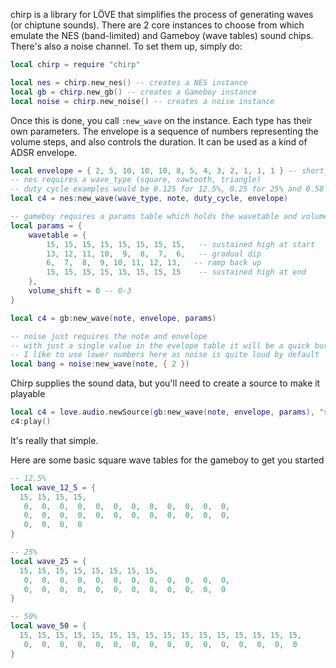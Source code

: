 chirp is a library for LÖVE that simplifies the process of generating waves (or chiptune sounds). There are 2 core instances to choose from which emulate the NES (band-limited) and Gameboy (wave tables) sound chips. There's also a noise channel.
To set them up, simply do:

```lua
local chirp = require "chirp"

local nes = chirp.new_nes() -- creates a NES instance
local gb = chirp.new_gb() -- creates a Gameboy instance 
local noise = chirp.new_noise() -- creates a noise instance
```

Once this is done, you call `:new_wave` on the instance. Each type has their own parameters. The envelope is a sequence of numbers representing the volume steps, and also controls the duration. It can be used as a kind of ADSR envelope.

```lua
local envelope = { 2, 5, 10, 10, 10, 8, 5, 4, 3, 2, 1, 1, 1 } -- short ramp up, hold at max, then slowly release
-- nes requires a wave_type (square, sawtooth, triangle)
-- duty cycle examples would be 0.125 for 12.5%, 0.25 for 25% and 0.50 for 50%
local c4 = nes:new_wave(wave_type, note, duty_cycle, envelope)

-- gameboy requires a params table which holds the wavetable and volume shift data
local params = {
	wavetable = {
		15, 15, 15, 15, 15, 15, 15, 15,   -- sustained high at start
  		13, 12, 11, 10,  9,  8,  7,  6,   -- gradual dip
   		6,  7,  8,  9, 10, 11, 12, 13,   -- ramp back up
  		15, 15, 15, 15, 15, 15, 15, 15    -- sustained high at end
  	},
	volume_shift = 0 -- 0-3
}

local c4 = gb:new_wave(note, envelope, params)

-- noise just requires the note and envelope
-- with just a single value in the evelope table it will be a quick burst
-- I like to use lower numbers here as noise is quite loud by default
local bang = noise:new_wave(note, { 2 })
```

Chirp supplies the sound data, but you'll need to create a source to make it playable

```lua
local c4 = love.audio.newSource(gb:new_wave(note, envelope, params), "static")
c4:play()
```

It's really that simple.

Here are some basic square wave tables for the gameboy to get you started

```lua
-- 12.5%
local wave_12_5 = {
  15, 15, 15, 15,
   0,  0,  0,  0,  0,  0,  0,  0,  0,  0,  0,  0,
   0,  0,  0,  0,  0,  0,  0,  0,  0,  0,  0,  0,
   0,  0,  0,  0
}

-- 25%
local wave_25 = {
  15, 15, 15, 15, 15, 15, 15, 15,
   0,  0,  0,  0,  0,  0,  0,  0,  0,  0,  0,  0,
   0,  0,  0,  0,  0,  0,  0,  0,  0,  0,  0,  0
}

-- 50%
local wave_50 = {
  15, 15, 15, 15, 15, 15, 15, 15, 15, 15, 15, 15, 15, 15, 15, 15,
   0,  0,  0,  0,  0,  0,  0,  0,  0,  0,  0,  0,  0,  0,  0,  0
}
```